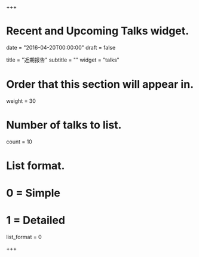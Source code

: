 +++
# Recent and Upcoming Talks widget.

date = "2016-04-20T00:00:00"
draft = false

title = "近期报告"
subtitle = ""
widget = "talks"

# Order that this section will appear in.
weight = 30

# Number of talks to list.
count = 10

# List format.
#   0 = Simple
#   1 = Detailed
list_format = 0

+++

